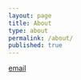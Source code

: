 ```yaml
---
layout: page
title: About
type: about
permalink: /about/
published: true
---
```


[email](mailto:mmmdspl@gmail.com)
